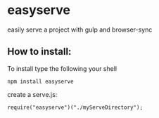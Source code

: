 # easyserve
easily serve a project with gulp and browser-sync

## How to install:
To install type the following your shell

    npm install easyserve

create a serve.js:

    require("easyserve")("./myServeDirectory");
